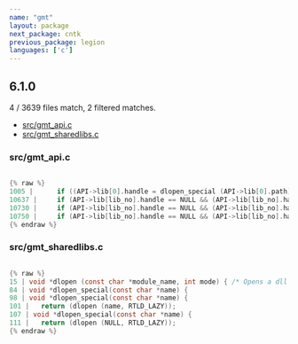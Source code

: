 ```yaml
---
name: "gmt"
layout: package
next_package: cntk
previous_package: legion
languages: ['c']
---
```

## 6.1.0
4 / 3639 files match, 2 filtered matches.

 - [src/gmt_api.c](#srcgmt_apic)
 - [src/gmt_sharedlibs.c](#srcgmt_sharedlibsc)

### src/gmt_api.c

```c

{% raw %}
1005 | 		if ((API->lib[0].handle = dlopen_special (API->lib[0].path)) == NULL) {
10637 | 	if (API->lib[lib_no].handle == NULL && (API->lib[lib_no].handle = dlopen (API->lib[lib_no].path, RTLD_LAZY)) == NULL) {	/* Not opened this shared library yet */
10730 | 	if (API->lib[lib_no].handle == NULL && (API->lib[lib_no].handle = dlopen (API->lib[lib_no].path, RTLD_LAZY)) == NULL) {	/* Not opened this shared library yet */
10750 | 	if (API->lib[lib_no].handle == NULL && (API->lib[lib_no].handle = dlopen (API->lib[lib_no].path, RTLD_LAZY)) == NULL) {	/* Not opened this shared library yet */
{% endraw %}

```
### src/gmt_sharedlibs.c

```c

{% raw %}
15 | void *dlopen (const char *module_name, int mode) {	/* Opens a dll file*/
84 | void *dlopen_special(const char *name) {
98 | void *dlopen_special(const char *name) {
101 | 	return (dlopen (name, RTLD_LAZY));
107 | void *dlopen_special(const char *name) {
111 | 	return (dlopen (NULL, RTLD_LAZY));
{% endraw %}

```